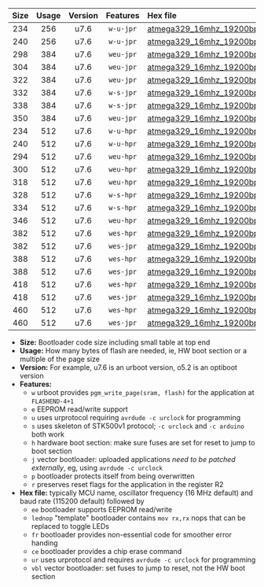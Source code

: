 |Size|Usage|Version|Features|Hex file|
|:-:|:-:|:-:|:-:|:--|
|234|256|u7.6|`w-u-jpr`|[atmega329_16mhz_19200bps_ur_vbl.hex](https://raw.githubusercontent.com/stefanrueger/urboot/main/bootloaders/atmega329/fcpu_16mhz/19200_bps/atmega329_16mhz_19200bps_ur_vbl.hex)|
|240|256|u7.6|`w-u-jpr`|[atmega329_16mhz_19200bps_lednop_ur_vbl.hex](https://raw.githubusercontent.com/stefanrueger/urboot/main/bootloaders/atmega329/fcpu_16mhz/19200_bps/atmega329_16mhz_19200bps_lednop_ur_vbl.hex)|
|298|384|u7.6|`weu-jpr`|[atmega329_16mhz_19200bps_ee_ur_vbl.hex](https://raw.githubusercontent.com/stefanrueger/urboot/main/bootloaders/atmega329/fcpu_16mhz/19200_bps/atmega329_16mhz_19200bps_ee_ur_vbl.hex)|
|304|384|u7.6|`weu-jpr`|[atmega329_16mhz_19200bps_ee_lednop_ur_vbl.hex](https://raw.githubusercontent.com/stefanrueger/urboot/main/bootloaders/atmega329/fcpu_16mhz/19200_bps/atmega329_16mhz_19200bps_ee_lednop_ur_vbl.hex)|
|322|384|u7.6|`weu-jpr`|[atmega329_16mhz_19200bps_ee_lednop_fr_ur_vbl.hex](https://raw.githubusercontent.com/stefanrueger/urboot/main/bootloaders/atmega329/fcpu_16mhz/19200_bps/atmega329_16mhz_19200bps_ee_lednop_fr_ur_vbl.hex)|
|332|384|u7.6|`w-s-jpr`|[atmega329_16mhz_19200bps_vbl.hex](https://raw.githubusercontent.com/stefanrueger/urboot/main/bootloaders/atmega329/fcpu_16mhz/19200_bps/atmega329_16mhz_19200bps_vbl.hex)|
|338|384|u7.6|`w-s-jpr`|[atmega329_16mhz_19200bps_lednop_vbl.hex](https://raw.githubusercontent.com/stefanrueger/urboot/main/bootloaders/atmega329/fcpu_16mhz/19200_bps/atmega329_16mhz_19200bps_lednop_vbl.hex)|
|350|384|u7.6|`weu-jpr`|[atmega329_16mhz_19200bps_ee_lednop_fr_ce_ur_vbl.hex](https://raw.githubusercontent.com/stefanrueger/urboot/main/bootloaders/atmega329/fcpu_16mhz/19200_bps/atmega329_16mhz_19200bps_ee_lednop_fr_ce_ur_vbl.hex)|
|234|512|u7.6|`w-u-hpr`|[atmega329_16mhz_19200bps_ur.hex](https://raw.githubusercontent.com/stefanrueger/urboot/main/bootloaders/atmega329/fcpu_16mhz/19200_bps/atmega329_16mhz_19200bps_ur.hex)|
|240|512|u7.6|`w-u-hpr`|[atmega329_16mhz_19200bps_lednop_ur.hex](https://raw.githubusercontent.com/stefanrueger/urboot/main/bootloaders/atmega329/fcpu_16mhz/19200_bps/atmega329_16mhz_19200bps_lednop_ur.hex)|
|294|512|u7.6|`weu-hpr`|[atmega329_16mhz_19200bps_ee_ur.hex](https://raw.githubusercontent.com/stefanrueger/urboot/main/bootloaders/atmega329/fcpu_16mhz/19200_bps/atmega329_16mhz_19200bps_ee_ur.hex)|
|300|512|u7.6|`weu-hpr`|[atmega329_16mhz_19200bps_ee_lednop_ur.hex](https://raw.githubusercontent.com/stefanrueger/urboot/main/bootloaders/atmega329/fcpu_16mhz/19200_bps/atmega329_16mhz_19200bps_ee_lednop_ur.hex)|
|318|512|u7.6|`weu-hpr`|[atmega329_16mhz_19200bps_ee_lednop_fr_ur.hex](https://raw.githubusercontent.com/stefanrueger/urboot/main/bootloaders/atmega329/fcpu_16mhz/19200_bps/atmega329_16mhz_19200bps_ee_lednop_fr_ur.hex)|
|328|512|u7.6|`w-s-hpr`|[atmega329_16mhz_19200bps.hex](https://raw.githubusercontent.com/stefanrueger/urboot/main/bootloaders/atmega329/fcpu_16mhz/19200_bps/atmega329_16mhz_19200bps.hex)|
|334|512|u7.6|`w-s-hpr`|[atmega329_16mhz_19200bps_lednop.hex](https://raw.githubusercontent.com/stefanrueger/urboot/main/bootloaders/atmega329/fcpu_16mhz/19200_bps/atmega329_16mhz_19200bps_lednop.hex)|
|346|512|u7.6|`weu-hpr`|[atmega329_16mhz_19200bps_ee_lednop_fr_ce_ur.hex](https://raw.githubusercontent.com/stefanrueger/urboot/main/bootloaders/atmega329/fcpu_16mhz/19200_bps/atmega329_16mhz_19200bps_ee_lednop_fr_ce_ur.hex)|
|382|512|u7.6|`wes-hpr`|[atmega329_16mhz_19200bps_ee.hex](https://raw.githubusercontent.com/stefanrueger/urboot/main/bootloaders/atmega329/fcpu_16mhz/19200_bps/atmega329_16mhz_19200bps_ee.hex)|
|382|512|u7.6|`wes-jpr`|[atmega329_16mhz_19200bps_ee_vbl.hex](https://raw.githubusercontent.com/stefanrueger/urboot/main/bootloaders/atmega329/fcpu_16mhz/19200_bps/atmega329_16mhz_19200bps_ee_vbl.hex)|
|388|512|u7.6|`wes-hpr`|[atmega329_16mhz_19200bps_ee_lednop.hex](https://raw.githubusercontent.com/stefanrueger/urboot/main/bootloaders/atmega329/fcpu_16mhz/19200_bps/atmega329_16mhz_19200bps_ee_lednop.hex)|
|388|512|u7.6|`wes-jpr`|[atmega329_16mhz_19200bps_ee_lednop_vbl.hex](https://raw.githubusercontent.com/stefanrueger/urboot/main/bootloaders/atmega329/fcpu_16mhz/19200_bps/atmega329_16mhz_19200bps_ee_lednop_vbl.hex)|
|418|512|u7.6|`wes-hpr`|[atmega329_16mhz_19200bps_ee_lednop_fr.hex](https://raw.githubusercontent.com/stefanrueger/urboot/main/bootloaders/atmega329/fcpu_16mhz/19200_bps/atmega329_16mhz_19200bps_ee_lednop_fr.hex)|
|418|512|u7.6|`wes-jpr`|[atmega329_16mhz_19200bps_ee_lednop_fr_vbl.hex](https://raw.githubusercontent.com/stefanrueger/urboot/main/bootloaders/atmega329/fcpu_16mhz/19200_bps/atmega329_16mhz_19200bps_ee_lednop_fr_vbl.hex)|
|460|512|u7.6|`wes-hpr`|[atmega329_16mhz_19200bps_ee_lednop_fr_ce.hex](https://raw.githubusercontent.com/stefanrueger/urboot/main/bootloaders/atmega329/fcpu_16mhz/19200_bps/atmega329_16mhz_19200bps_ee_lednop_fr_ce.hex)|
|460|512|u7.6|`wes-jpr`|[atmega329_16mhz_19200bps_ee_lednop_fr_ce_vbl.hex](https://raw.githubusercontent.com/stefanrueger/urboot/main/bootloaders/atmega329/fcpu_16mhz/19200_bps/atmega329_16mhz_19200bps_ee_lednop_fr_ce_vbl.hex)|

- **Size:** Bootloader code size including small table at top end
- **Usage:** How many bytes of flash are needed, ie, HW boot section or a multiple of the page size
- **Version:** For example, u7.6 is an urboot version, o5.2 is an optiboot version
- **Features:**
  + `w` urboot provides `pgm_write_page(sram, flash)` for the application at `FLASHEND-4+1`
  + `e` EEPROM read/write support
  + `u` uses urprotocol requiring `avrdude -c urclock` for programming
  + `s` uses skeleton of STK500v1 protocol; `-c urclock` and `-c arduino` both work
  + `h` hardware boot section: make sure fuses are set for reset to jump to boot section
  + `j` vector bootloader: uploaded applications *need to be patched externally*, eg, using `avrdude -c urclock`
  + `p` bootloader protects itself from being overwritten
  + `r` preserves reset flags for the application in the register R2
- **Hex file:** typically MCU name, oscillator frequency (16 MHz default) and baud rate (115200 default) followed by
  + `ee` bootloader supports EEPROM read/write
  + `lednop` "template" bootloader contains `mov rx,rx` nops that can be replaced to toggle LEDs
  + `fr` bootloader provides non-essential code for smoother error handing
  + `ce` bootloader provides a chip erase command
  + `ur` uses urprotocol and requires `avrdude -c urclock` for programming
  + `vbl` vector bootloader: set fuses to jump to reset, not the HW boot section
